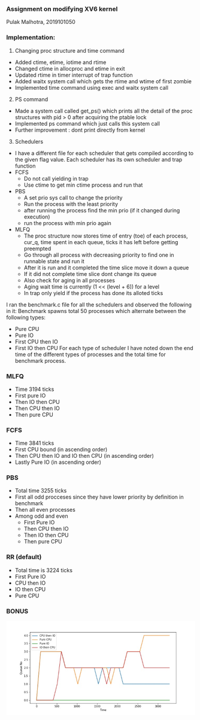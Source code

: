 ### Assignment on modifying XV6 kernel 
Pulak Malhotra, 2019101050

### Implementation:
1. Changing proc structure and time command
- Added ctime, etime, iotime and rtime
- Changed ctime in allocproc and etime in exit
- Updated rtime in timer interrupt of trap function
- Added waitx system call which gets the rtime and wtime of first zombie
- Implemented time command using exec and waitx system call

2. PS command
- Made a system call called get_ps() which prints all the detail of the proc structures with pid > 0 after acquiring the ptable lock
- Implemented ps command which just calls this system call
- Further improvement : dont print directly from kernel

3. Schedulers 
- I have a different file for each scheduler that gets compiled according to the given flag value. Each scheduler has its own scheduler and trap function
- FCFS
    - Do not call yielding in trap
    - Use ctime to get min ctime process and run that
- PBS
    - A set prio sys call to change the priority
    - Run the process with the least priority
    - after running the process find the min prio (if it changed during execution)
    - run the process with min prio again
- MLFQ 
    - The proc structure now stores time of entry (toe) of each process, cur_q, time spent in each queue, ticks it has left before getting preempted
    - Go through all process with decreasing priority to find one in runnable state and run it
    - After it is run and it completed the time slice move it down a queue
    - If it did not complete time slice dont change its queue
    - Also check for aging in all processes
    - Aging wait time is currently (1 << (level + 6)) for a level
    - In trap only yield if the process has done its alloted ticks

I ran the benchmark.c file for all the schedulers and observed the following in it: 
Benchmark spawns total 50 processes which alternate between the following types:
- Pure CPU
- Pure IO
- First CPU then IO
- First IO then CPU
For each type of scheduler I have noted down the end time of the different types of processes and the total time for benchmark process.

### MLFQ
- Time 3194 ticks 
- First pure IO
- Then IO then CPU
- Then CPU then IO
- Then pure CPU

### FCFS
- Time 3841 ticks 
- First CPU bound (in ascending order)
- Then CPU then IO and IO then CPU (in ascending order)
- Lastly Pure IO (in ascending order)


### PBS
- Total time 3255 ticks 
- First all odd procceses since they have lower priority by definition in benchmark
- Then all even processes
- Among odd and even 
    - First Pure IO
    - Then CPU then IO
    - Then IO then CPU
    - Then pure CPU

### RR (default)
- Total time is 3224 ticks 
- First Pure IO 
- CPU then IO
- IO then CPU
- Pure CPU

### BONUS 
<img src = "MLFQ-Prio.jpg"/>








